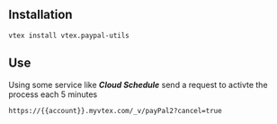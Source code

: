 ## Installation

`vtex install vtex.paypal-utils`

## Use

Using some service like ***Cloud Schedule*** send a request to activte the process each 5 minutes

`https://{{account}}.myvtex.com/_v/payPal2?cancel=true`
